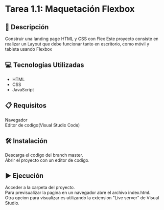 # Tarea 1.1: Maquetación Flexbox
## 📄 Descripción
Construir una landing page HTML y CSS con Flex
Este proyecto consiste en realizar un Layout que debe funcionar tanto en escritorio, como móvil y tableta usando
Flexbox

## 💻 Tecnologías Utilizadas
* HTML
* CSS
* JavaScript

## 📋 Requisitos
Navegador  
Editor de codigo(Visual Studio Code)

## 🛠️ Instalación
Descarga el codigo del branch master.  
Abrir el proyecto con un editor de codigo. 

## ▶️ Ejecución
Acceder a la carpeta del proyecto.  
Para previsualizar la pagina en un navegador abre el archivo index.html.  
Otra opcion para visualizar es utilizando la extension "Live server" de Visual Studio.
